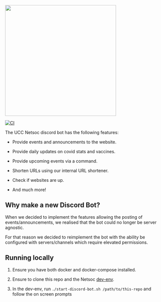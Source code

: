 <img src="https://raw.githubusercontent.com/UCCNetsoc/wiki/master/assets/logo-service-discord-bot.svg" width="360"/>

[![CI](https://github.com/UCCNetsoc/discord-bot/actions/workflows/main.yml/badge.svg)](https://github.com/UCCNetsoc/discord-bot/actions/workflows/main.yml)

The UCC Netsoc discord bot has the following features:

- Provide events and announcements to the website.

- Provide daily updates on covid stats and vaccines.

- Provide upcoming events via a command.

- Shorten URLs using our internal URL shortener.

- Check if websites are up.

- And much more!

## Why make a new Discord Bot?

When we decided to implement the features allowing the posting of events/announcements, we realised that the bot could no longer be server agnostic.

For that reason we decided to reimplement the bot with the ability be configured with servers/channels which require elevated permissions.

## Running locally

1. Ensure you have both docker and docker-compose installed.

1. Ensure to clone this repo and the Netsoc [dev-env](https://github.com/UCCNetsoc/dev-env).

1. In the dev-env, run `./start-discord-bot.sh /path/to/this-repo` and follow the on screen prompts
